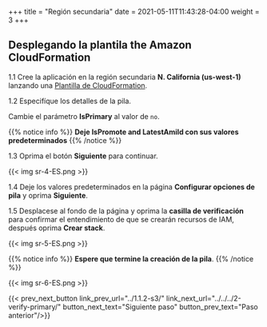 +++
title = "Región secundaria"
date =  2021-05-11T11:43:28-04:00
weight = 3
+++

## Desplegando la plantila the Amazon CloudFormation

1.1 Cree la aplicación en la región secundaria **N. California (us-west-1)** lanzando una [Plantilla de CloudFormation](https://console.aws.amazon.com/cloudformation/home?region=us-west-1#/stacks/create/template?stackName=Pilot-Secondary&templateURL=https://ee-assets-prod-us-east-1/modules/7ebe40ac15b94a1e815828a877bde9b3/v7/PilotLightDR.yaml).

1.2  Especifíque los detalles de la pila.

Cambie el parámetro **IsPrimary** al valor de `no`.

{{% notice info %}}
**Deje IsPromote and LatestAmiId con sus valores predeterminados**
{{% /notice %}}

1.3 Oprima el botón **Siguiente** para continuar.

{{< img sr-4-ES.png >}}

1.4 Deje los valores predeterminados en la página **Configurar opciones de pila** y oprima **Siguiente**.

1.5 Desplacese al fondo de la página y oprima la **casilla de verificación** para confirmar el entendimiento de que se crearán recursos de IAM, después oprima **Crear stack**.

{{< img sr-5-ES.png >}}

{{% notice info %}}
**Espere que termine la creación de la pila**.
{{% /notice %}}

{{< img sr-6-ES.png >}}

{{< prev_next_button link_prev_url="../1.1.2-s3/" link_next_url="../../../2-verify-primary/" button_next_text="Siguiente paso" button_prev_text="Paso anterior"/>}}